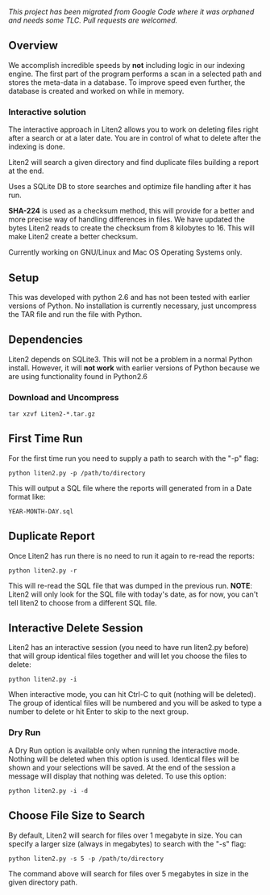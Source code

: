 *This project has been migrated from Google Code where it was orphaned and needs some TLC. Pull requests are welcomed.*

## Overview ##
We accomplish incredible speeds by **not** including logic in our indexing engine. The first part of the program performs a scan in a selected path and stores the meta-data in a database.
To improve speed even further, the database is created and worked on while in memory.

### Interactive solution ###
The interactive approach in Liten2 allows you to work on deleting files right after a search or at a later date. You are in control of what to delete after the indexing is done.

Liten2 will search a given directory and find duplicate files building a report at the end.

Uses a SQLite DB to store searches and optimize file handling after it has run.

**SHA-224** is used as a checksum method, this will provide for a better and more precise way of handling differences in files. We have updated the bytes Liten2 reads to create the checksum from 8 kilobytes to 16. This will make Liten2 create a better checksum.

Currently working on GNU/Linux and Mac OS Operating Systems only.

## Setup ##
This was developed with python 2.6 and has not been tested with earlier versions of Python. No installation is currently necessary, just uncompress the TAR file and run the file with Python.

## Dependencies ##
Liten2 depends on SQLite3. This will not be a problem in a normal Python install. However, it will **not work** with earlier versions of Python because we are using functionality found in Python2.6

### Download and Uncompress ###
```
tar xzvf Liten2-*.tar.gz
```

## First Time Run ##
For the first time run you need to supply a path to search with the "-p" flag:
```
python liten2.py -p /path/to/directory
```
This will output a SQL file where the reports will generated from in a Date format like:
```
YEAR-MONTH-DAY.sql
```

## Duplicate Report ##
Once Liten2 has run there is no need to run it again to re-read the reports:
```
python liten2.py -r
```
This will re-read the SQL file that was dumped in the previous run.
**NOTE**: Liten2 will only look for the SQL file with today's date, as for now, you can't tell liten2 to choose from a different SQL file.

## Interactive Delete Session ##
Liten2 has an interactive session (you need to have run liten2.py before) that will group identical files together and will let you choose the files to delete:
```
python liten2.py -i
```
When interactive mode, you can hit Ctrl-C to quit (nothing will be deleted). The group of identical files will be numbered and you will be asked to type a number to delete or hit Enter to skip to the next group.

### Dry Run ###
A Dry Run option is available only when running the interactive mode. Nothing will be deleted when this option is used. Identical files will be shown and your selections will be saved. At the end of the session a message will display that nothing was deleted.
To use this option:
```
python liten2.py -i -d
```

## Choose File Size to Search ##
By default, Liten2 will search for files over 1 megabyte in size. You can specify a larger size (always in megabytes) to search with the "-s" flag:
```
python liten2.py -s 5 -p /path/to/directory
```
The command above will search for files over 5 megabytes in size in the given directory path.

